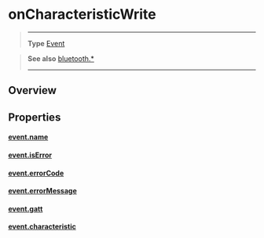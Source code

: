 # onCharacteristicWrite

> --------------------- ------------------------------------------------------------------------------------------
> __Type__              [Event](https://docs.coronalabs.com/api/type/Event.html)


> __See also__          [bluetooth.*](/plugin/bluetooth.md)
> --------------------- ------------------------------------------------------------------------------------------

## Overview

## Properties

#### [event.name](/plugin/bluetooth/type/Gatt/event/onCharacteristicWrite/name.md)

#### [event.isError](/plugin/bluetooth/type/Gatt/event/onCharacteristicWrite/isError.md)

#### [event.errorCode](/plugin/bluetooth/type/Gatt/event/onCharacteristicWrite/errorCode.md)

#### [event.errorMessage](/plugin/bluetooth/type/Gatt/event/onCharacteristicWrite/errorMessage.md)

#### [event.gatt](/plugin/bluetooth/type/Gatt/event/onCharacteristicWrite/gatt.md)

#### [event.characteristic](/plugin/bluetooth/type/Gatt/event/onCharacteristicWrite/characteristic.md)